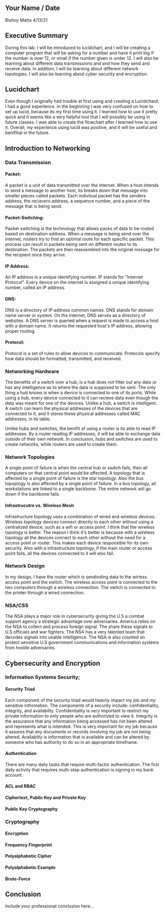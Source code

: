 ## Your Name / Date
Bishoy Matta
4/13/21
## Executive Summary 
During this lab, I will be introduced to lucidchart, and I will be creating a computer program that will be asking for a number and have it print big if the number is over 12, or small if the number given is under 12. I will also be learning about different data transmissions and and how they send and receive data. In addition, I will be learning about different network topologies. I will also be learning about cyber security and encryption.

## Lucidchart
Even though I originally had trouble at first using and creating a Lucidchard, I had a good experience. In the beginning I was very confused on how to set up lucid, because its my first time using it. I learned how to use it pretty quick and it seems like a very helpful tool that I will possibly be using in future classes. I was able to create the flowchart after I learned how to use it. Overall, my experience using lucid was positive, and it will be useful and benifitial in the future.
## Introduction to Networking
### Data Transmission

#### Packet:  
A packet is a unit of data transmitted over the internet. When a host intends to send a message to another host, its breaks down that message into smaller pieces called packets. Each indivitual packet has the senders address, the recievers address, a sequence number, and a piece of the message that is being send.
#### Packet-Switching:
Packet switching is the technology that allows packs of data to be routed based on destination address. When a message is being send over the internet, routers try to find an optimal route for each specific packet. This process can result in packets being sent on different routes to its destination. The packets are then reassembled into the original message for the recipient once they arrive.
#### IP Address:
An IP address is a unique identifying number. IP stands for "Internet Protocol". Every device on the internet is assigned a unique identifying number, called an IP address.
#### DNS:
DNS is a directory of IP address common names. DNS stands for domain name server or system. On the Internet, DNS serves as a directory of websites. A DNS server is queried when a request is made to access a host with a domain name. It returns the requested host's IP address, allowing proper routing.
#### Protocol:
Protocol is a set of rules to allow devices to communicate. Protocols specify how data should be formatted, transmitted, and received.
### Networking Hardware
The benefits of a switch over a hub, is a hub does not filter out any data or has any intelligence as to where the data is supposed to be sent. The only thing a hub knows is when a device is connected to one of its ports. While using a hub, every device connected to it can recieve data even though the data was meant for one of the devices. Unlike a hub, a switch is intelligent. A switch can learn the physical addresses of the devices that are connected to it, and it stores these physical addresses called MAC addresses, in its table.

Unlike hubs and switches, the benifit of using a router is its able to read IP addresses. By a router reading IP addresses, it will be able to exchange data outside of their own network. In conclusion, hubs and switches are used to create networks, while routers are used to create them. 
### Network Topologies
A single point of failure is when the central hub or switch fails, then all computers on that central point would be affected. A topology that is affected by a single point of failure is the star topology. Also the bus topoplogy is also affected by a single point of failure. In a bus topology, all workstations are linked to a single backbone. The entire network will go down if the backbone fails.

#### Infrastrucutre vs. Wireless Mesh
Infrastructure topology uses a combination of wired and wireless devices. Wireless topology devices connect directly to each other without using a centralized device, such as a wifi or access point. I think that the wireless topology is better. The reason I think it's better is because with a wireless topology all the devices connect to each other without the need for a access point or router. This makes each device responsible for its own security. Also with a infrastructure topology, if the main router or access point fails, all the devices connected to it will also fail.
### Network Design
In my design, I have the router which is sendinding data to the wirless access point and the switch. The wireless access point is connected to the two computers through a wireless connection. The switch is connected to the printer through a wired connection.
### NSA/CSS
The NSA plays a major role in cybersecurity giving the U.S a combat support agency a strategic advantage over adversaries. America relies on the NSA to collect and process foreign signal. The share these signals to U.S officials and war fighters. The NSA has a very talented team that decodes signals into usable intelligence. The NSA is also counted on protect sensitive U.S government communications and information systems from hostile adversaries.
## Cybersecurity and Encryption

### Information Systems Security;

#### Security Triad
Each component of the security triad would heavily impact my job and my sensitive infromation. The components of a security include: confidentiality, integrity, and availabilty. Confidentiality is very important to restrict my private information to only people who are authorized to view it. Integrity is the assurance that any information being accessed has not been altered and represents what is intended. This is very important for my job because it assures that any documents or records involving my job are not being altered. Availabilty is information that is available and can be altered by someone who has authority to do so in an appropriate timeframe.
#### Authentication
There are many daily tasks that require multi-factor authentication. The first daily activity that requires multi-step authentication is signing in my bank account.
#### ACL and RBAC
#### Ciphertext, Public Key and Private Key
#### Public Key Cryptography

### Cryptography
#### Encryption
#### Frequency Fingerprint
#### Polyalphabetic Cipher
#### Polyalphabetic Example

#### Brute-Force

## Conclusion
Include your professional conclusion here...

